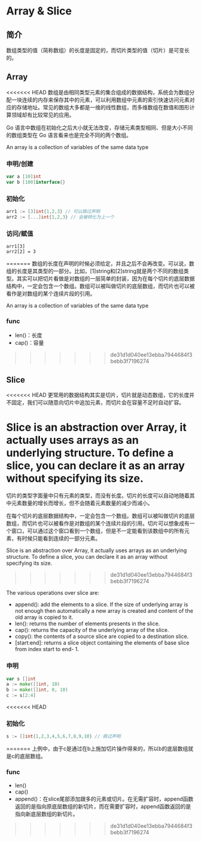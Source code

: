 # Array & Slice
## 简介
数组类型的值（简称数组）的长度是固定的，而切片类型的值（切片）是可变长的。

## Array
<<<<<<< HEAD
数组是由相同类型元素的集合组成的数据结构，系统会为数组分配一块连续的内存来保存其中的元素，可以利用数组中元素的索引快速访问元素对应的存储地址。常见的数组大多都是一维的线性数组，而多维数组在数值和图形计算领域却有比较常见的应用。

Go 语言中数组在初始化之后大小就无法改变，存储元素类型相同、但是大小不同的数组类型在 Go 语言看来也是完全不同的两个数组。

An array is a collection of variables of the same data type

### 申明/创建

```go
var a [10]int
var b [100]interface{}
```

### 初始化

```go
arr1 := [3]int{1,2,3} // 可以跳过声明
arr2 := [...]int{1,2,3} // 会被转化为上一个
```

### 访问/赋值

```
arr1[3]
arr2[2] = 3
```
=======
数组的长度在声明的时候必须给定，并且之后不会再改变。可以说，数组的长度是其类型的一部分。比如，[1]string和[2]string就是两个不同的数组类型。其实可以把切片看做是对数组的一层简单的封装，因为在每个切片的底层数据结构中，一定会包含一个数组。数组可以被叫做切片的底层数组，而切片也可以被看作是对数组的某个连续片段的引用。

An array is a collection of variables of the same data type

### func

- len()：长度
- cap()：容量
>>>>>>> de31d1d040ee13ebba7944684f3bebb3f7196274



## Slice

<<<<<<< HEAD
更常用的数据结构其实是切片，切片就是动态数组，它的长度并不固定，我们可以随意向切片中追加元素，而切片会在容量不足时自动扩容。

Slice is an abstraction over Array, it actually uses arrays as an underlying structure. To define a slice, you can declare it as an array without specifying its size.
=======
切片的类型字面量中只有元素的类型，而没有长度。切片的长度可以自动地随着其中元素数量的增长而增长，但不会随着元素数量的减少而减小。

在每个切片的底层数据结构中，一定会包含一个数组。数组可以被叫做切片的底层数组，而切片也可以被看作是对数组的某个连续片段的引用。切片可以想象成有一个窗口，可以通过这个窗口看到一个数组，但是不一定能看到该数组中的所有元素，有时候只能看到连续的一部分元素。

Slice is an abstraction over Array, it actually uses arrays as an underlying structure. 
To define a slice, you can declare it as an array without specifying its size.
>>>>>>> de31d1d040ee13ebba7944684f3bebb3f7196274

The various operations over slice are:
- append(): add the elements to a slice. If the size of underlying array is not enough then automatically a new array is created and content of the old array is copied to it.
- len(): returns the number of elements presents in the slice.
- cap(): returns the capacity of the underlying array of the slice. 
- copy(): the contents of a source slice are copied to a destination slice.
- <SliceName>[start:end]: returns a slice object containing the elements of base slice from index start to end- 1.

### 申明

```go
var s []int
a := make([]int, 10)
b := make([]int, 0, 10)
c := s[2:4]
```

<<<<<<< HEAD
### 初始化

```go
s := []int{1,2,3,4,5,6,7,8,9,10} // 跳过声明
```
=======
上例中，由于c是通过在b上施加切片操作得来的，所以b的底层数组就是c的底层数组。

### func

- len()
- cap()
- append()：在slice尾部添加跟多的元素或切片。在无需扩容时，append函数返回的是指向原底层数组的新切片，而在需要扩容时，append函数返回的是指向新底层数组的新切片。


>>>>>>> de31d1d040ee13ebba7944684f3bebb3f7196274

